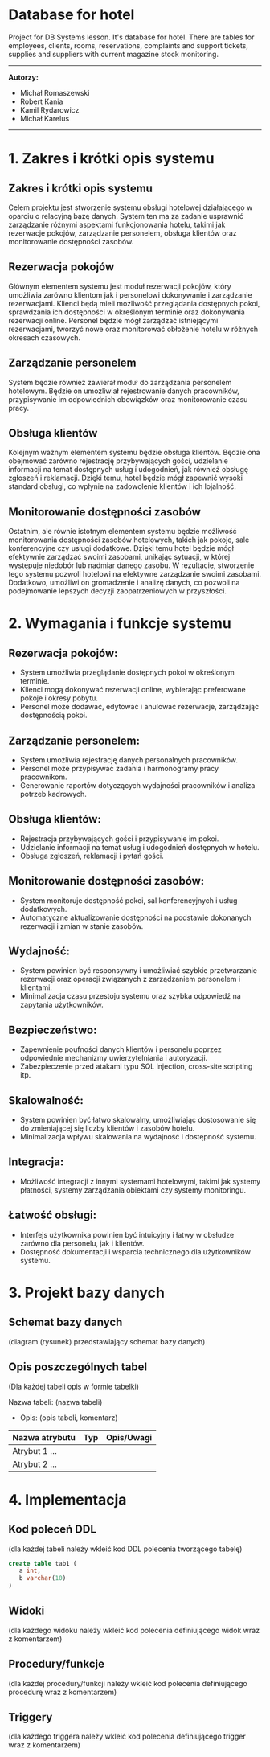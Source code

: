 # Database for hotel
Project for DB Systems lesson. 
It's database for hotel. 
There are tables for employees, clients, rooms, reservations, complaints and support tickets, supplies and suppliers with current magazine stock monitoring.

<!-- <style>
 p,li {
    font-size: 12pt;
  }
</style>  -->

<!-- <style>
 pre {
    font-size: 8pt;
  }
</style>  -->


---

**Autorzy:** 
- Michał Romaszewski
- Robert Kania
- Kamil Rydarowicz
- Michał Karelus
---


# 1.  Zakres i krótki opis systemu

## Zakres i krótki opis systemu
Celem projektu jest stworzenie systemu obsługi hotelowej działającego w oparciu o relacyjną bazę danych. System ten ma za zadanie usprawnić zarządzanie różnymi aspektami funkcjonowania hotelu, takimi jak rezerwacje pokojów, zarządzanie personelem, obsługa klientów oraz monitorowanie dostępności zasobów.

## Rezerwacja pokojów
Głównym elementem systemu jest moduł rezerwacji pokojów, który umożliwia zarówno klientom jak i personelowi dokonywanie i zarządzanie rezerwacjami. Klienci będą mieli możliwość przeglądania dostępnych pokoi, sprawdzania ich dostępności w określonym terminie oraz dokonywania rezerwacji online. Personel będzie mógł zarządzać istniejącymi rezerwacjami, tworzyć nowe oraz monitorować obłożenie hotelu w różnych okresach czasowych.

## Zarządzanie personelem
System będzie również zawierał moduł do zarządzania personelem hotelowym. Będzie on umożliwiał rejestrowanie danych pracowników, przypisywanie im odpowiednich obowiązków oraz monitorowanie czasu pracy.

## Obsługa klientów
Kolejnym ważnym elementem systemu będzie obsługa klientów. Będzie ona obejmować zarówno rejestrację przybywających gości, udzielanie informacji na temat dostępnych usług i udogodnień, jak również obsługę zgłoszeń i reklamacji. Dzięki temu, hotel będzie mógł zapewnić wysoki standard obsługi, co wpłynie na zadowolenie klientów i ich lojalność.

## Monitorowanie dostępności zasobów
Ostatnim, ale równie istotnym elementem systemu będzie możliwość monitorowania dostępności zasobów hotelowych, takich jak pokoje, sale konferencyjne czy usługi dodatkowe. Dzięki temu hotel będzie mógł efektywnie zarządzać swoimi zasobami, unikając sytuacji, w której występuje niedobór lub nadmiar danego zasobu.
W rezultacie, stworzenie tego systemu pozwoli hotelowi na efektywne zarządzanie swoimi zasobami. Dodatkowo, umożliwi on gromadzenie i analizę danych, co pozwoli na podejmowanie lepszych decyzji zaopatrzeniowych w przyszłości.

# 2.	Wymagania i funkcje systemu


## Rezerwacja pokojów:
- System umożliwia przeglądanie dostępnych pokoi w określonym terminie.
- Klienci mogą dokonywać rezerwacji online, wybierając preferowane pokoje i okresy pobytu.
- Personel może dodawać, edytować i anulować rezerwacje, zarządzając dostępnością pokoi.

## Zarządzanie personelem:
- System umożliwia rejestrację danych personalnych pracowników.
- Personel może przypisywać zadania i harmonogramy pracy pracownikom.
- Generowanie raportów dotyczących wydajności pracowników i analiza potrzeb kadrowych.

## Obsługa klientów:
- Rejestracja przybywających gości i przypisywanie im pokoi.
- Udzielanie informacji na temat usług i udogodnień dostępnych w hotelu.
- Obsługa zgłoszeń, reklamacji i pytań gości.

## Monitorowanie dostępności zasobów:
- System monitoruje dostępność pokoi, sal konferencyjnych i usług dodatkowych.
- Automatyczne aktualizowanie dostępności na podstawie dokonanych rezerwacji i zmian w stanie zasobów.

## Wydajność:
- System powinien być responsywny i umożliwiać szybkie przetwarzanie rezerwacji oraz operacji związanych z zarządzaniem personelem i klientami.
- Minimalizacja czasu przestoju systemu oraz szybka odpowiedź na zapytania użytkowników.

## Bezpieczeństwo:
- Zapewnienie poufności danych klientów i personelu poprzez odpowiednie mechanizmy uwierzytelniania i autoryzacji.
- Zabezpieczenie przed atakami typu SQL injection, cross-site scripting itp.

## Skalowalność:
- System powinien być łatwo skalowalny, umożliwiając dostosowanie się do zmieniającej się liczby klientów i zasobów hotelu.
- Minimalizacja wpływu skalowania na wydajność i dostępność systemu.

## Integracja:
- Możliwość integracji z innymi systemami hotelowymi, takimi jak systemy płatności, systemy zarządzania obiektami czy systemy monitoringu.

## Łatwość obsługi:
- Interfejs użytkownika powinien być intuicyjny i łatwy w obsłudze zarówno dla personelu, jak i klientów.
- Dostępność dokumentacji i wsparcia technicznego dla użytkowników systemu.

# 3.	Projekt bazy danych

## Schemat bazy danych

(diagram (rysunek) przedstawiający schemat bazy danych) 

## Opis poszczególnych tabel

(Dla każdej tabeli opis w formie tabelki)


Nazwa tabeli: (nazwa tabeli)
- Opis: (opis tabeli, komentarz)

| Nazwa atrybutu | Typ  | Opis/Uwagi |
|----------------|------|------------|
| Atrybut 1 …    |      |            |
| Atrybut 2 …    |      |            |


# 4.	Implementacja

## Kod poleceń DDL

(dla każdej tabeli należy wkleić kod DDL polecenia tworzącego tabelę)

```sql
create table tab1 (
   a int,
   b varchar(10)
)
```

## Widoki

(dla każdego widoku należy wkleić kod polecenia definiującego widok wraz z komentarzem)

## Procedury/funkcje

(dla każdej procedury/funkcji należy wkleić kod polecenia definiującego procedurę wraz z komentarzem)

## Triggery

(dla każdego triggera należy wkleić kod polecenia definiującego trigger wraz z komentarzem)


